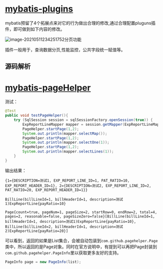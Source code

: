 # [mybatis-plugins](https://mybatis.org/mybatis-3/zh/configuration.html#plugins)

mybatis预留了4个拓展点来对它的行为做出合理的修改,通过合理配置pluguns插件，即可做到如下内容的修改。

![image-20210511234251752](https://gitee.com/Zeebrary/PicBed/raw/master/img/image-20210511234251752.png)分页功能

插件一般用于，查询数据分页,性能监控，公共字段统一赋值等。

## 源码解析

# [mybatis-pageHelper](https://github.com/pagehelper/Mybatis-PageHelper/blob/master/wikis/zh/HowToUse.md)

测试：

```java
@Test
public void testPageHelper(){
    try (SqlSession session = sqlSessionFactory.openSession(true)) {
        ExpReportLineMapper mapper = session.getMapper(ExpReportLineMapper.class);
        PageHelper.startPage(1,2);
        System.out.println(mapper.selectMap());
        PageHelper.startPage(1,2);
        System.out.println(mapper.selectOne(1));
        PageHelper.startPage(1,2);
        System.out.println(mapper.selectLines(1));
    }
}
```

输出结果：

```
{1={DESCRIPTION=测试1, EXP_REPORT_LINE_ID=1, PAT_RATIO=10, EXP_REPORT_HEADER_ID=1}, 2={DESCRIPTION=测试2, EXP_REPORT_LINE_ID=2, PAT_RATIO=20, EXP_REPORT_HEADER_ID=1}}

BillLine(billLineId=1, billHeaderId=1, description=测试1)ExpReportLine{payRatio=10}

Page{count=true, pageNum=1, pageSize=2, startRow=0, endRow=2, total=4, pages=2, reasonable=false, pageSizeZero=false}[BillLine(billLineId=1, billHeaderId=1, description=测试1)ExpReportLine{payRatio=10}, BillLine(billLineId=2, billHeaderId=1, description=测试2)ExpReportLine{payRatio=20}]
```

可以看到，返回的如果是List集合，会被自动包装到`com.github.pagehelper.Page`类中，所以返回的是Page对象。同时在官方说明中，有提到可以再把Page封装到`com.github.pagehelper.PageInfo`里以获取更多友好的支持。

```java
PageInfo page = new PageInfo(list);
```

